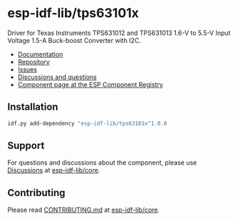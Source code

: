 # esp-idf-lib/tps63101x

Driver for Texas Instruments TPS631012 and TPS631013 1.6-V to 5.5-V Input Voltage 1.5-A Buck-boost Converter with I2C.

* [Documentation](https://esp-idf-lib.github.io/tps63101x/)
* [Repository](https://github.com/esp-idf-lib/tps63101x)
* [Issues](https://github.com/esp-idf-lib/tps63101x/issues)
* [Discussions and questions](https://github.com/esp-idf-lib/core/discussions)
* [Component page at the ESP Component Registry](https://components.espressif.com/components/esp-idf-lib/tps63101x)

## Installation

```sh
idf.py add-dependency "esp-idf-lib/tps63101x^1.0.0
```

## Support

For questions and discussions about the component, please use
[Discussions](https://github.com/esp-idf-lib/core/discussions)
at [esp-idf-lib/core](https://github.com/esp-idf-lib/core).

## Contributing

Please read [CONTRIBUTING.md](https://github.com/esp-idf-lib/core/blob/main/CONTRIBUTING.md)
at [esp-idf-lib/core](https://github.com/esp-idf-lib/core).
